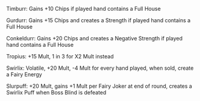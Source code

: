 Timburr: Gains +10 Chips if played hand contains a Full House

Gurdurr: Gains +15 Chips and creates a Strength if played hand contains a Full House

Conkeldurr: Gains +20 Chips and creates a Negative Strength if played hand contains a Full House

Tropius: +15 Mult, 1 in 3 for X2 Mult instead

Swirlix: Volatile, +20 Mult, -4 Mult for every hand played, when sold, create a Fairy Energy

Slurpuff: +20 Mult, gains +1 Mult per Fairy Joker at end of round, creates a Swirlix Puff when Boss Blind is defeated
